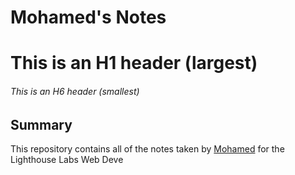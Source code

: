 # Mohamed's Notes
# This is an H1 header (largest)
###### This is an H6 header (smallest)
## Summary 

This repository contains all of the notes taken by [Mohamed](https://github.com/mhassan-hub) for the Lighthouse Labs Web Deve
